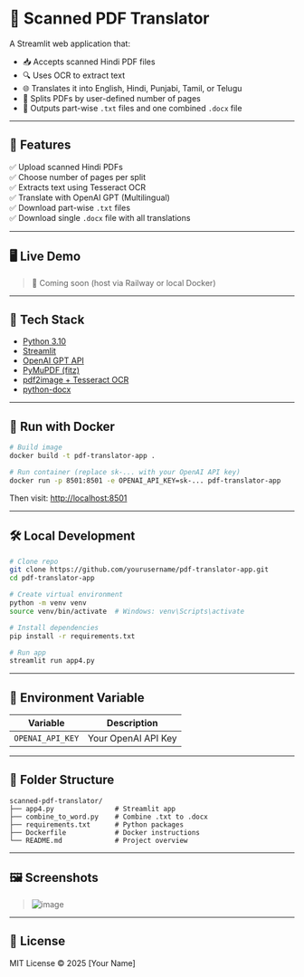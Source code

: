 # 🧾 Scanned PDF Translator

A Streamlit web application that:
- 📥 Accepts scanned Hindi PDF files
- 🔍 Uses OCR to extract text
- 🌐 Translates it into English, Hindi, Punjabi, Tamil, or Telugu
- 🧩 Splits PDFs by user-defined number of pages
- 📝 Outputs part-wise `.txt` files and one combined `.docx` file

---

## 🚀 Features

✅ Upload scanned Hindi PDFs  
✅ Choose number of pages per split  
✅ Extracts text using Tesseract OCR  
✅ Translate with OpenAI GPT (Multilingual)  
✅ Download part-wise `.txt` files  
✅ Download single `.docx` file with all translations  

---

## 🖥️ Live Demo

> 🚧 Coming soon (host via Railway or local Docker)

---

## 🧰 Tech Stack

- [Python 3.10](https://www.python.org/)
- [Streamlit](https://streamlit.io/)
- [OpenAI GPT API](https://platform.openai.com/)
- [PyMuPDF (fitz)](https://pymupdf.readthedocs.io/)
- [pdf2image + Tesseract OCR](https://github.com/madmaze/pytesseract)
- [python-docx](https://python-docx.readthedocs.io/en/latest/)

---

## 🐳 Run with Docker

```bash
# Build image
docker build -t pdf-translator-app .

# Run container (replace sk-... with your OpenAI API key)
docker run -p 8501:8501 -e OPENAI_API_KEY=sk-... pdf-translator-app
```

Then visit: [http://localhost:8501](http://localhost:8501)

---

## 🛠️ Local Development

```bash
# Clone repo
git clone https://github.com/yourusername/pdf-translator-app.git
cd pdf-translator-app

# Create virtual environment
python -m venv venv
source venv/bin/activate  # Windows: venv\Scripts\activate

# Install dependencies
pip install -r requirements.txt

# Run app
streamlit run app4.py
```

---

## 🔑 Environment Variable

| Variable        | Description             |
|-----------------|-------------------------|
| `OPENAI_API_KEY`| Your OpenAI API Key     |

---

## 📂 Folder Structure

```
scanned-pdf-translator/
├── app4.py               # Streamlit app
├── combine_to_word.py    # Combine .txt to .docx
├── requirements.txt      # Python packages
├── Dockerfile            # Docker instructions
└── README.md             # Project overview
```

---

## 🖼️ Screenshots

> ![image](https://github.com/user-attachments/assets/f5d492d1-7a7a-4de2-8b6a-f48f676ab1a2)


---

## 📜 License

MIT License © 2025 [Your Name]
